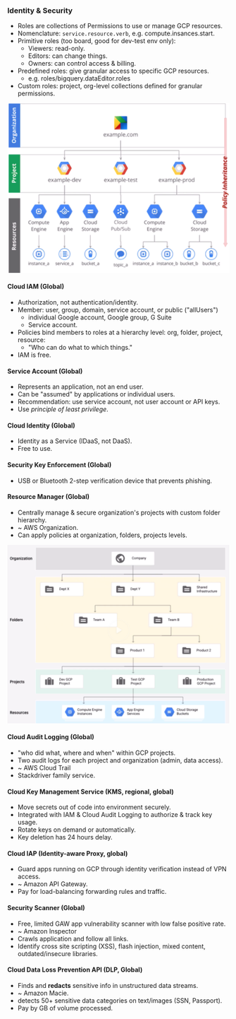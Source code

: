 ### Identity & Security
* Roles are collections of Permissions to use or manage GCP resources.
* Nomenclature: `service.resource.verb`, e.g. compute.insances.start.
* Primitive roles (too board, good for dev-test env only):
    - Viewers: read-only.
    - Editors: can change things.
    - Owners: can control access & billing.
* Predefined roles: give granular access to specific GCP resources.
    - e.g. roles/bigquery.dataEditor.roles
* Custom roles: project, org-level collections defined for granular permissions.

![alt-text](figs/IAM.png)

#### Cloud IAM (Global)
* Authorization, not authentication/identity.
* Member: user, group, domain, service account, or public ("allUsers")
    - individual Google account, Google group, G Suite
    - Service account.
* Policies bind members to roles at a hierarchy level: org, folder, project, resource:
    - "Who can do what to which things."
* IAM is free.

#### Service Account (Global)
* Represents an application, not an end user.
* Can be "assumed" by applications or individual users.
* Recommendation: use service account, not user account or API keys.
* Use *principle of least privilege*.

#### Cloud Identity (Global)
* Identity as a Service (IDaaS, not DaaS).
* Free to use.

#### Security Key Enforcement (Global)
* USB or Bluetooth 2-step verification device that prevents phishing.

#### Resource Manager (Global)
* Centrally manage & secure organization's projects with custom folder hierarchy.
* ~ AWS Organization.
* Can apply policies at organization, folders, projects levels.

![alt-text](figs/hierarchy.png)

#### Cloud Audit Logging (Global)
* "who did what, where and when" within GCP projects.
* Two audit logs for each project and organization (admin, data access).
* ~ AWS Cloud Trail
* Stackdriver family service.

#### Cloud Key Management Service (KMS, regional, global)
* Move secrets out of code into environment securely.
* Integrated with IAM & Cloud Audit Logging to authorize & track key usage.
* Rotate keys on demand or automatically.
* Key deletion has 24 hours delay.

#### Cloud IAP (Identity-aware Proxy, global)
* Guard apps running on GCP through identity verification instead of VPN access.
* ~ Amazon API Gateway.
* Pay for load-balancing forwarding rules and traffic.

#### Security Scanner (Global)
* Free, limited GAW app vulnerability scanner with low false positive rate.
* ~ Amazon Inspector
* Crawls application and follow all links.
* Identify cross site scripting (XSS), flash injection, mixed content, outdated/insecure libraries.

#### Cloud Data Loss Prevention API (DLP, Global)
* Finds and **redacts** sensitive info in unstructured data streams.
* ~ Amazon Macie.
* detects 50+ sensitive data categories on text/images (SSN, Passport).
* Pay by GB of volume processed.

